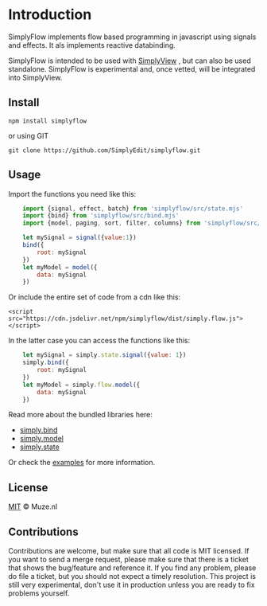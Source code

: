 # Introduction

SimplyFlow implements flow based programming in javascript using signals and effects. It als implements reactive databinding.

SimplyFlow is intended to be used with [SimplyView](https://github.com/simplyedit/simplyview/)
, but can also be used standalone. SimplyFlow is experimental and, once vetted,
will be integrated into SimplyView.

## Install


```shell
npm install simplyflow
```

or using GIT

```shell
git clone https://github.com/SimplyEdit/simplyflow.git
```

## Usage

Import the functions you need like this:
```javascript
	import {signal, effect, batch} from 'simplyflow/src/state.mjs'
	import {bind} from 'simplyflow/src/bind.mjs'
	import {model, paging, sort, filter, columns} from 'simplyflow/src/model.mjs'

	let mySignal = signal({value:1})
	bind({
		root: mySignal
	})
	let myModel = model({
		data: mySignal
	})
```

Or include the entire set of code from a cdn like this:
```
<script src="https://cdn.jsdelivr.net/npm/simplyflow/dist/simply.flow.js"></script>
```

In the latter case you can access the functions like this:
```javascript
	let mySignal = simply.state.signal({value: 1})
	simply.bind({
		root: mySignal
	})
	let myModel = simply.flow.model({
		data: mySignal
	})
```

Read more about the bundled libraries here:
- [simply.bind](docs/bind.md)
- [simply.model](docs/model.md)
- [simply.state](docs/state.md)

Or check the [examples](examples/) for more information.

## License

[MIT](LICENSE) &copy; Muze.nl

## Contributions

Contributions are welcome, but make sure that all code is MIT licensed. If you want to send a merge request, please make sure that there is a ticket that shows the bug/feature and reference it. If you find any problem, please do file a ticket, but you should not expect a timely resolution. This project is still very experimental, don't use it in production unless you are ready to fix problems yourself.
